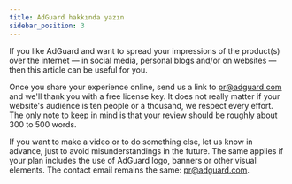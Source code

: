 ```yaml
---
title: AdGuard hakkında yazın
sidebar_position: 3
---
```


If you like AdGuard and want to spread your impressions of the product(s) over the internet — in social media, personal blogs and/or on websites — then this article can be useful for you.

Once you share your experience online, send us a link to [pr@adguard.com](mailto:pr@adguard.com) and we'll thank you with a free license key. It does not really matter if your website's audience is ten people or a thousand, we respect every effort. The only note to keep in mind is that your review should be roughly about 300 to 500 words.

If you want to make a video or to do something else, let us know in advance, just to avoid misunderstandings in the future. The same applies if your plan includes the use of AdGuard logo, banners or other visual elements. The contact email remains the same: [pr@adguard.com](mailto:pr@adguard.com).